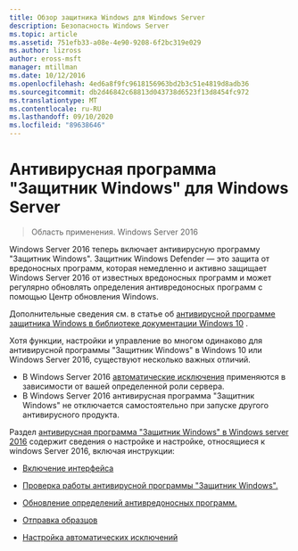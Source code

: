 ```yaml
---
title: Обзор защитника Windows для Windows Server
description: Безопасность Windows Server
ms.topic: article
ms.assetid: 751efb33-a08e-4e90-9208-6f2bc319e029
ms.author: lizross
author: eross-msft
manager: mtillman
ms.date: 10/12/2016
ms.openlocfilehash: 4ed6a8f9fc9618156963bd2b3c51e4819d8adb36
ms.sourcegitcommit: db2d46842c68813d043738d6523f13d8454fc972
ms.translationtype: MT
ms.contentlocale: ru-RU
ms.lasthandoff: 09/10/2020
ms.locfileid: "89638646"
---
```

# <a name="windows-defender-antivirus-for-windows-server"></a>Антивирусная программа "Защитник Windows" для Windows Server

>Область применения. Windows Server 2016

Windows Server 2016 теперь включает антивирусную программу "Защитник Windows". Защитник Windows Defender — это защита от вредоносных программ, которая немедленно и активно защищает Windows Server 2016 от известных вредоносных программ и может регулярно обновлять определения антивредоносных программ с помощью Центр обновления Windows.

Дополнительные сведения см. в статье об [антивирусной программе защитника Windows в библиотеке документации Windows 10](/windows/threat-protection/windows-defender-antivirus/windows-defender-antivirus-in-windows-10) .


Хотя функции, настройки и управление во многом одинаково для антивирусной программы "Защитник Windows" в Windows 10 или Windows Server 2016, существуют несколько важных отличий.

- В Windows Server 2016 [автоматические исключения](/windows/threat-protection/windows-defender-antivirus/configure-server-exclusions-windows-defender-antivirus) применяются в зависимости от вашей определенной роли сервера.
- В Windows Server 2016 антивирусная программа "Защитник Windows" не отключается самостоятельно при запуске другого антивирусного продукта.

Раздел [антивирусная программа "Защитник Windows" в Windows server 2016](/windows/threat-protection/windows-defender-antivirus/windows-defender-antivirus-on-windows-server-2016) содержит сведения о настройке и настройке, относящиеся к windows Server 2016, включая инструкции:

-   [Включение интерфейса](/windows/threat-protection/windows-defender-antivirus/windows-defender-antivirus-on-windows-server-2016#BKMK_UsingDef)

-   [Проверка работы антивирусной программы "Защитник Windows".]( /windows/threat-protection/windows-defender-antivirus/windows-defender-antivirus-on-windows-server-2016#BKMK_DefRun)

-   [Обновление определений антивредоносных программ.]( /windows/threat-protection/windows-defender-antivirus/windows-defender-antivirus-on-windows-server-2016#BKMK_UpdateDef)

-   [Отправка образцов]( /windows/threat-protection/windows-defender-antivirus/windows-defender-antivirus-on-windows-server-2016#BKMK_DefSamples)

-   [Настройка автоматических исключений]( /windows/threat-protection/windows-defender-antivirus/windows-defender-antivirus-on-windows-server-2016#BKMK_DefExclusions)
